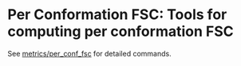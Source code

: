 # Per Conformation FSC: Tools for computing per conformation FSC
See [metrics/per_conf_fsc](https://github.com/ml-struct-bio/CryoBench/tree/main/metrics/per_conf_fsc) for detailed commands.
